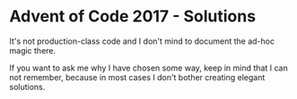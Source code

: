 # Advent of Code 2017 - Solutions
It's not production-class code and I don't mind to document the ad-hoc magic there.

If you want to ask me why I have chosen some way, keep in mind that I can not remember,
because in most cases I don't bother creating elegant solutions.